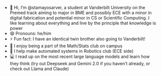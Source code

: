 - 👋 Hi, I’m @stamayosarver, a student at Vanderbilt University on the Premed track aiming to major in BME and possibly ECE with a minor in digital fabrication and potential minor in CS or Scientific Computing. I like learning about everything and live by the principle that knowledge is power
- 😄 Pronouns: he/him
- ⚡ Fun fact: I have an identical twin brother also going to Vanderbilt!
- 📐 I enjoy being a part of the Math/Stats club on campus
- 🤖 I help make automated systems in Robotics club (ECE side)
- 💻 I read up on the most recent large language models and learn how they think (try out Deepseek and Gemini 2.0 if you haven't already, or check out Llama and Claude)
